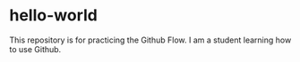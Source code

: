 # hello-world
This repository is for practicing the Github Flow.
I am a student learning how to use Github. 
